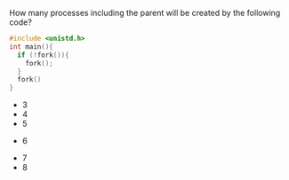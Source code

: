How many processes including the parent will be created by the following code?
```C
#include <unistd.h>
int main(){
  if (!fork()){
    fork();
  }
  fork()
}
```

* 3
* 4
* 5
+ 6
* 7
* 8
